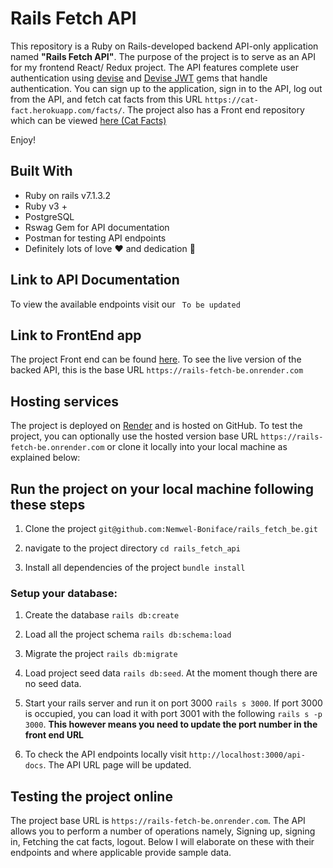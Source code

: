 # Rails Fetch API

This repository is a Ruby on Rails-developed backend API-only application named **"Rails Fetch API"**. The purpose of the project is to serve as an API for my frontend React/ Redux project. The API features complete user authentication using [devise](https://github.com/heartcombo/devise) and [Devise JWT](https://github.com/waiting-for-dev/devise-jwt) gems that handle authentication. You can sign up to the application, sign in to the API, log out from the API, and fetch cat facts from this URL ```https://cat-fact.herokuapp.com/facts/```. The project also has a Front end repository which can be viewed [here (Cat Facts)](https://github.com/Nemwel-Boniface/cat_facts)


Enjoy!


## Built With
- Ruby on rails v7.1.3.2
- Ruby v3 +
- PostgreSQL
- Rswag Gem for API documentation
- Postman for testing API endpoints
- Definitely lots of love :heart: and dedication :muscle:

## Link to API Documentation
To view the available endpoints visit our ``` To be updated```

## Link to FrontEnd app 
The project Front end can be found [here](https://github.com/Nemwel-Boniface/cat_facts). To see the live version of the backed API, this is the base URL ```https://rails-fetch-be.onrender.com```


## Hosting services

The project is deployed on [Render](https://render.com/) and is hosted on GitHub. To test the project, you can optionally use the hosted version base URL ```https://rails-fetch-be.onrender.com``` or clone it locally into your local machine as explained below:

## Run the project on your local machine following these steps

1. Clone the project ```git@github.com:Nemwel-Boniface/rails_fetch_be.git```

2. navigate to the project directory ```cd rails_fetch_api```

3. Install all dependencies of the project ```bundle install```

### Setup your database:

1. Create the database ```rails db:create```

2. Load all the project schema ```rails db:schema:load```

3. Migrate the project ```rails db:migrate```

4. Load project seed data ```rails db:seed```. At the moment though there are no seed data.

5. Start your rails server and run it on port 3000 ```rails s 3000```. If port 3000 is occupied, you can load it with port 3001 with the following ```rails s -p 3000```. **This however means you need to update the port number in the front end URL**

6. To check the API endpoints locally visit ```http://localhost:3000/api-docs```. The API URL page will be updated.


## Testing the project online

The project base URL is ```https://rails-fetch-be.onrender.com```. The API allows you to perform a number of operations namely, Signing up, signing in, Fetching the cat facts, logout. Below I will elaborate on these with their endpoints and where applicable provide sample data.